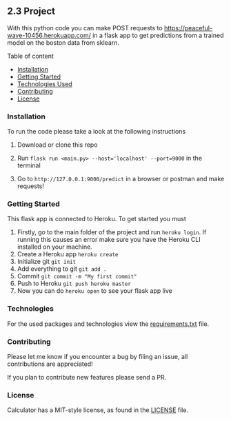 ## 2.3 Project

With this python code you can make POST requests to https://peaceful-wave-10456.herokuapp.com/ in a flask app to get predictions from a trained model on the boston data from sklearn.



Table of content
* [Installation](#installation)
* [Getting Started](#getting-started)
* [Technologies Used](#technologies)
* [Contributing](#contributing)
* [License](#license)


### Installation
To run the code please take a look at the following instructions

1. Download or clone this repo

2. Run `flask run <main.py> --host='localhost' --port=9000` in the terminal

3. Go to `http://127.0.0.1:9000/predict` in a browser or postman and make requests! 


### Getting Started
This flask app is connected to Heroku. 
To get started you must 

1. Firstly, go to the main folder of the project and run `heroku login`. If running this causes an error make sure you have the Heroku CLI installed on your machine.
2. Create a Heroku app `heroku create`
3. Initialize git `git init`
4. Add everything to git `git add .`
5. Commit `git commit -m "My first commit"`
6. Push to Heroku `git push heroku master`
7. Now you can do `heroku open` to see your flask app live 


### Technologies
For the used packages and technologies view the [requirements.txt](requirements.txt) file.


### Contributing
Please let me know if you encounter a bug by filing an issue, all contributions are appreciated!

If you plan to contribute new features please send a PR.

### License
Calculator has a MIT-style license, as found in the [LICENSE](LICENSE) file.